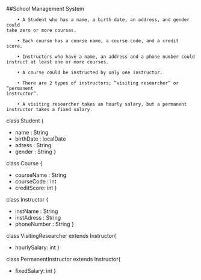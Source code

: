 ##School Management System

        • A Student who has a name, a birth date, an address, and gender could
    take zero or more courses.

        • Each course has a course name, a course code, and a credit score.

        • Instructors who have a name, an address and a phone number could
    instruct at least one or more courses.

        • A course could be instructed by only one instructor.

        • There are 2 types of instructors; “visiting researcher” or “permanent
    instructor”.

        • A visiting researcher takes an hourly salary, but a permanent
    instructor takes a fixed salary.

class Student {
- name : String
- birthDate : localDate
- adress : String
- gender : String
}

class Course {
- courseName : String
- courseCode : int
- creditScore: int
} 

class Instructor {
- instName : String
- instAdress : String
- phoneNumber : String
  }

class VisitingResearcher extends Instructor{
- hourlySalary: int
}

class PermanentInstructor extends Instructor{
- fixedSalary: int
  }


